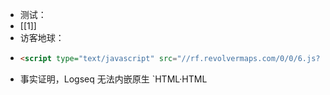 - 测试：
- [[1]]
- 访客地球：
- ```html
  <script type="text/javascript" src="//rf.revolvermaps.com/0/0/6.js?i=5wmg8mtp9cw&amp;m=7&amp;c=e63100&amp;cr1=ffffff&amp;f=arial&amp;l=0&amp;bv=90&amp;lx=-420&amp;ly=420&amp;hi=20&amp;he=7&amp;hc=a8ddff&amp;rs=80" async="async"></script>
  ```
- 事实证明，Logseq 无法内嵌原生 `HTML·HTML